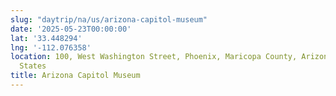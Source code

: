 ```yaml
---
slug: "daytrip/na/us/arizona-capitol-museum"
date: '2025-05-23T00:00:00'
lat: '33.448294'
lng: '-112.076358'
location: 100, West Washington Street, Phoenix, Maricopa County, Arizona, 85003, United
  States
title: Arizona Capitol Museum
---
```



